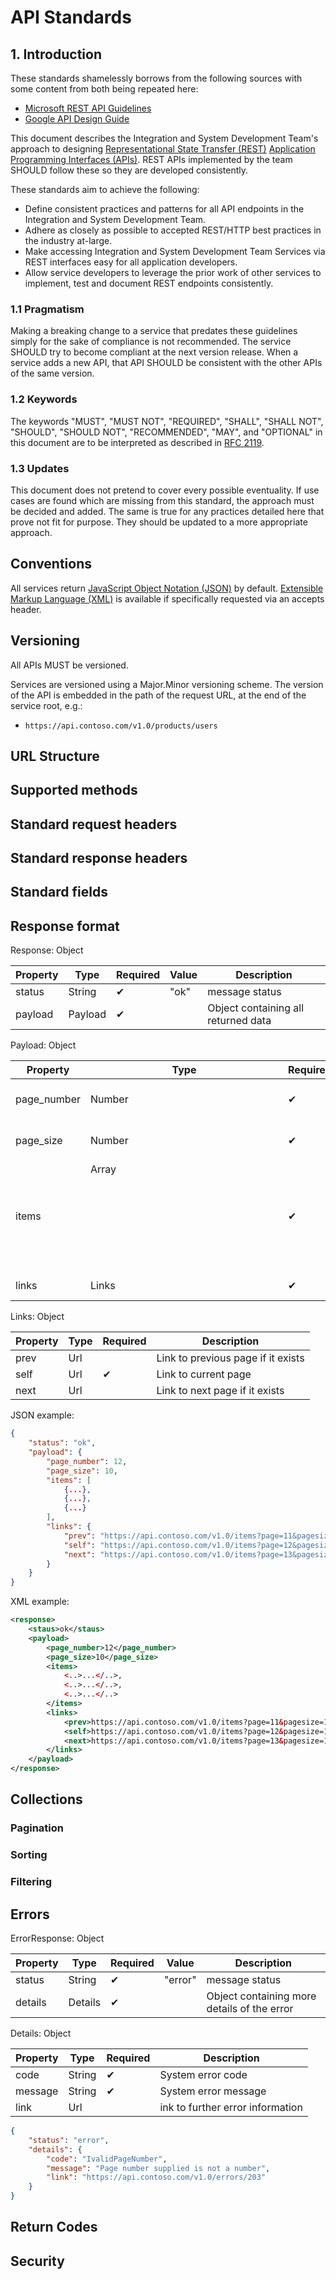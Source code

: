 # API Standards
## 1. Introduction

These standards shamelessly borrows from the following sources with some content from both being repeated here:

* [Microsoft REST API Guidelines](https://github.com/microsoft/api-guidelines/blob/vNext/Guidelines.md)
* [Google API Design Guide](https://cloud.google.com/apis/design/)

This document describes the Integration and System Development Team's approach to designing [Representational State Transfer (REST)](https://en.wikipedia.org/wiki/Representational_state_transfer) [Application Programming Interfaces (APIs)](https://en.wikipedia.org/wiki/Application_Programming_Interface). REST APIs implemented by the team SHOULD follow these so they are developed consistently.

These standards aim to achieve the following:

* Define consistent practices and patterns for all API endpoints in the Integration and System Development Team.
* Adhere as closely as possible to accepted REST/HTTP best practices in the industry at-large.
* Make accessing Integration and System Development Team Services via REST interfaces easy for all application developers.
* Allow service developers to leverage the prior work of other services to implement, test and document REST endpoints consistently.

### 1.1 Pragmatism

Making a breaking change to a service that predates these guidelines simply for the sake of compliance is not recommended. The service SHOULD try to become compliant at the next version release. When a service adds a new API, that API SHOULD be consistent with the other APIs of the same version.

### 1.2 Keywords

The keywords "MUST", "MUST NOT", "REQUIRED", "SHALL", "SHALL NOT", "SHOULD", "SHOULD NOT", "RECOMMENDED", "MAY", and "OPTIONAL" in this document are to be interpreted as described in [RFC 2119](https://www.ietf.org/rfc/rfc2119.txt).

### 1.3 Updates

This document does not pretend to cover every possible eventuality. If use cases are found which are missing from this standard, the approach must be decided and added. The same is true for any practices detailed here that prove not fit for purpose. They should be updated to a more appropriate approach.

## Conventions

All services return [JavaScript Object Notation (JSON)](https://en.wikipedia.org/wiki/JSON) by default. [Extensible Markup Language (XML)](https://en.wikipedia.org/wiki/XML) is available if specifically requested via an accepts header.

## Versioning 
All APIs MUST be versioned.

Services are versioned using a Major.Minor versioning scheme. The version of the API is embedded in the path of the request URL, at the end of the service root, e.g.:

* `https://api.contoso.com/v1.0/products/users`

## URL Structure

## Supported methods

## Standard request headers

## Standard response headers

## Standard fields

## Response format

Response: Object

| Property | Type    | Required | Value | Description                         |
|----------|---------|----------|-------|-------------------------------------|
| status   | String  | ✔        | "ok"  | message status                      |
| payload  | Payload | ✔        |       | Object containing all returned data |

Payload: Object

| Property    | Type          | Required | Description                |
|-------------|---------------|----------|----------------------------|
| page_number | Number        | ✔        | Number of the current page |
| page_size   | Number        | ✔        | Length of the current page |
| items       | Array<Object> | ✔        | data returned              |
| links       | Links         | ✔        | Navigation links           |

Links: Object

| Property | Type | Required | Description                        |
|----------|------|----------|------------------------------------|
| prev     | Url  |          | Link to previous page if it exists |
| self     | Url  | ✔        | Link to current page               |
| next     | Url  |          | Link to next page if it exists     |

JSON example:

```json
{
    "status": "ok",
    "payload": {
        "page_number": 12,
        "page_size": 10,
        "items": [
            {...},
            {...},
            {...}
        ],
        "links": {
            "prev": "https://api.contoso.com/v1.0/items?page=11&pagesize=10",
            "self": "https://api.contoso.com/v1.0/items?page=12&pagesize=10",
            "next": "https://api.contoso.com/v1.0/items?page=13&pagesize=10"
        }
    }
}
```

XML example:

```xml
<response>
    <staus>ok</staus>
    <payload>
        <page_number>12</page_number>
        <page_size>10</page_size>
        <items>
            <..>...</..>,
            <..>...</..>,
            <..>...</..>
        </items>
        <links>
            <prev>https://api.contoso.com/v1.0/items?page=11&pagesize=10</prev>
            <self>https://api.contoso.com/v1.0/items?page=12&pagesize=10</self>
            <next>https://api.contoso.com/v1.0/items?page=13&pagesize=10</next>
        </links>
    </payload>
</response>
```

## Collections

### Pagination

### Sorting

### Filtering

## Errors

ErrorResponse: Object

| Property | Type    | Required | Value   | Description                              |
|----------|---------|----------|---------|------------------------------------------|
| status   | String  | ✔        | "error" | message status                           |
| details  | Details | ✔        |         | Object containing more details of the error |

Details: Object

| Property | Type   | Required | Description                      |
|----------|--------|----------|----------------------------------|
| code     | String | ✔        | System error code                |
| message  | String | ✔        | System error message             |
| link     | Url    |          | ink to further error information |


```json
{
    "status": "error",
    "details": {
        "code": "IvalidPageNumber",
        "message": "Page number supplied is not a number",
        "link": "https://api.contoso.com/v1.0/errors/203"
    }
}
```

## Return Codes

## Security
